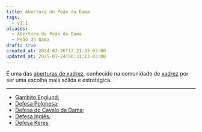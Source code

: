 ```yaml
---
title: Abertura do Peão da Dama
tags:
  - v1.1
aliases:
  - Abertura de Peão da Dama
  - Peão da Dama
draft: true
created_at: 2024-07-26T13:21:33-03:00
updated_at: 2025-01-24T00:31:13-03:00
---
```


É uma das [aberturas de xadrez](content/atomos/2024/07/26/Xadrez_Aberturas.md), conhecido na comunidade de [xadrez](content/atomos/2024/08/06/Xadrez.md) por ser uma escolha mais sólida e estratégica.

---


- [Gambito Englund](content/atomos/2024/07/26/Xadrez_Gambito_Englund.md);
- [Defesa Polonesa](content/atomos/2024/07/12/Xadrez_Defesa_Polonesa.md);
- [Defesa do Cavalo da Dama](content/atomos/2024/07/12/Xadrez_Defesa_do_Cavalo_da_Dama.md);
- [Defesa Inglês](content/atomos/2024/07/12/Xadrez_Defesa_Ingles.md);
- [Defesa Keres](content/atomos/2024/07/12/Xadrez_Defesa_Keres.md);